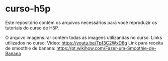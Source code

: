 # curso-h5p

Este repositório contém os arquivos necessários para você reproduzir os tutoriais do curso de H5P.

O arquivo imagens.rar contém todas as imagens utilizandas no curso.
Links utilizados no curso:
Vídeo: https://youtu.be/Tpf3C2WxD8g 
Link para receita de smoothie de banana: https://pt.wikihow.com/Fazer-um-Smoothie-de-Banana
